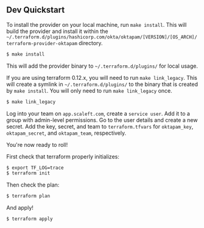 Dev Quickstart 
---------------------------
To install the provider on your local machine, run `make install`.  This will build the provider and install it within the `~/.terraform.d/plugins/hashicorp.com/okta/oktapam/[VERSION]/[OS_ARCH]/terraform-provider-oktapam` directory.

```sh
$ make install
```

This will add the provider binary to `~/.terraform.d/plugins/` for local usage. 

If you are using terraform 0.12.x, you will need to run `make link_legacy`.  This will create a symlink in `~/.terraform.d/plugins/` to the binary that is created by `make install`.  You will only need to run `make link_legacy` once.

```sh
$ make link_legacy
````

Log into your team on `app.scaleft.com`, create a `service user`. Add it to a group with admin-level permissions. 
Go to the user details and create a new secret. Add the key, secret, and team to `terraform.tfvars` for `oktapam_key`, `oktapam_secret`, and `oktapam_team`, respectively.

You're now ready to roll! 

First check that terraform properly initializes: 
```sh 
$ export TF_LOG=trace
$ terraform init
```

Then check the plan: 
```sh 
$ terraform plan
```

And apply! 
```sh 
$ terraform apply
```
